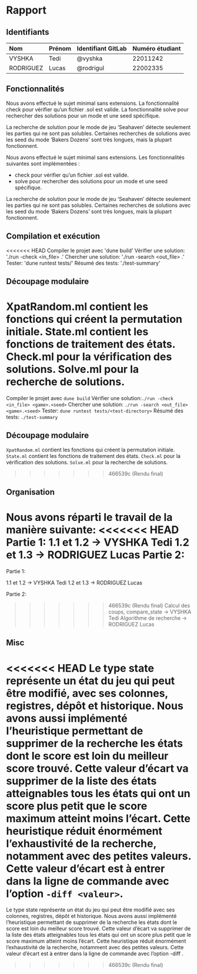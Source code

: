 # Rapport
 ## Identifiants
| Nom | Prénom | Identifiant GitLab | Numéro étudiant |
|:----------|:------|:----------|:---------| 
| VYSHKA | Tedi | @vyshka | 22011242 |
| RODRIGUEZ | Lucas | @rodrigul | 22002335 |


 ## Fonctionnalités 

Nous avons effectué le sujet minimal sans extensions.
La fonctionnalité check pour vérifier qu’un fichier .sol est valide.
La fonctionnalité solve pour rechercher des solutions pour un mode et une seed spécifique.

La recherche de solution pour le mode de jeu ‘Seahaven’ détecte seulement les parties qui ne sont pas solubles.
Certaines recherches de solutions avec les seed du mode ‘Bakers Dozens’ sont très longues, mais la plupart fonctionnent.

Nous avons effectué le sujet minimal sans extensions.
Les fonctionnalités suivantes sont implémentées :
- check pour vérifier qu’un fichier .sol est valide.
- solve pour rechercher des solutions pour un mode et une seed spécifique.

La recherche de solution pour le mode de jeu ‘Seahaven’ détecte seulement les parties qui ne sont pas solubles.
Certaines recherches de solutions avec les seed du mode ‘Bakers Dozens’ sont très longues, mais la plupart fonctionnent.

## Compilation et exécution

<<<<<<< HEAD
Compiler le projet avec 'dune build'
Vérifier une solution: './run -check <in_file> <game>.<seed>' 
Chercher une solution: './run -search <out_file> <game>.<seed>' 
Tester: 'dune runtest tests/<test-directory>' 
Résumé des tests: './test-summary' 

## Découpage modulaire 

XpatRandom.ml contient les fonctions qui créent la permutation initiale.
State.ml contient les fonctions de traitement des états.
Check.ml pour la vérification des solutions.
Solve.ml pour la recherche de solutions.
=======
Compiler le projet avec `dune build`
Vérifier une solution:`./run -check <in_file> <game>.<seed>` 
Chercher une solution: `./run -search <out_file> <game>.<seed>` 
Tester: `dune runtest tests/<test-directory>` 
Résumé des tests: `./test-summary` 

## Découpage modulaire 

`XpatRandom.ml` contient les fonctions qui créent la permutation initiale.
`State.ml` contient les fonctions de traitement des états.
`Check.ml` pour la vérification des solutions.
`Solve.ml` pour la recherche de solutions.
>>>>>>> 466539c (Rendu final)

## Organisation

Nous avons réparti le travail de la manière suivante:
<<<<<<< HEAD
Partie 1:
1.1 et 1.2 -> VYSHKA Tedi
1.2 et 1.3 -> RODRIGUEZ Lucas
Partie 2:
=======

Partie 1:

1.1 et 1.2 -> VYSHKA Tedi
1.2 et 1.3 -> RODRIGUEZ Lucas

Partie 2:

>>>>>>> 466539c (Rendu final)
Calcul des coups, compare_state -> VYSHKA Tedi
Algorithme de recherche -> RODRIGUEZ Lucas

## Misc

<<<<<<< HEAD
Le type state représente un état du jeu qui peut être modifié, avec ses colonnes, registres, dépôt et historique.
Nous avons aussi implémenté l’heuristique permettant de supprimer de la recherche les états dont le score est loin du meilleur score trouvé. Cette valeur d’écart va supprimer de la liste des états atteignables tous les états qui ont un score plus petit que le score maximum atteint moins l’écart. Cette heuristique réduit énormément l’exhaustivité de la recherche, notamment avec des petites valeurs.
Cette valeur d’écart est à entrer dans la ligne de commande avec l’option `-diff <valeur>`.
=======
Le type state représente un état du jeu qui peut être modifié avec ses colonnes, registres, dépôt et historique.
Nous avons aussi implémenté l’heuristique permettant de supprimer de la recherche les états dont le score est loin du meilleur score trouvé. Cette valeur d’écart va supprimer de la liste des états atteignables tous les états qui ont un score plus petit que le score maximum atteint moins l’écart. Cette heuristique réduit énormément l’exhaustivité de la recherche, notamment avec des petites valeurs.
Cette valeur d’écart est à entrer dans la ligne de commande avec l’option -diff <valeur>.
>>>>>>> 466539c (Rendu final)
